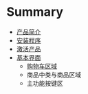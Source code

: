 # Summary

* [产品简介](README.md)
* [安装程序](安装程序.md)
* [激活产品](激活产品.md)
* [基本界面](基本界面.md)
   * [购物车区域](购物车区域.md)
   * 商品中类与商品区域
   * 主功能按键区

